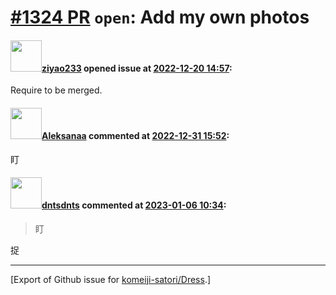 # [\#1324 PR](https://github.com/komeiji-satori/Dress/pull/1324) `open`: Add my own photos

#### <img src="https://avatars.githubusercontent.com/u/61791369?u=f4d7d2f990f921c2222e76c55812f2aebc8a8d5e&v=4" width="50">[ziyao233](https://github.com/ziyao233) opened issue at [2022-12-20 14:57](https://github.com/komeiji-satori/Dress/pull/1324):

Require to be merged.

#### <img src="https://avatars.githubusercontent.com/u/42209822?u=a4cec5bb13efc4f7b8b139b553504b4d8bec4f39&v=4" width="50">[Aleksanaa](https://github.com/Aleksanaa) commented at [2022-12-31 15:52](https://github.com/komeiji-satori/Dress/pull/1324#issuecomment-1368244629):

盯

#### <img src="https://avatars.githubusercontent.com/u/17964609?v=4" width="50">[dntsdnts](https://github.com/dntsdnts) commented at [2023-01-06 10:34](https://github.com/komeiji-satori/Dress/pull/1324#issuecomment-1373451151):

> 盯

捉


-------------------------------------------------------------------------------



[Export of Github issue for [komeiji-satori/Dress](https://github.com/komeiji-satori/Dress).]
